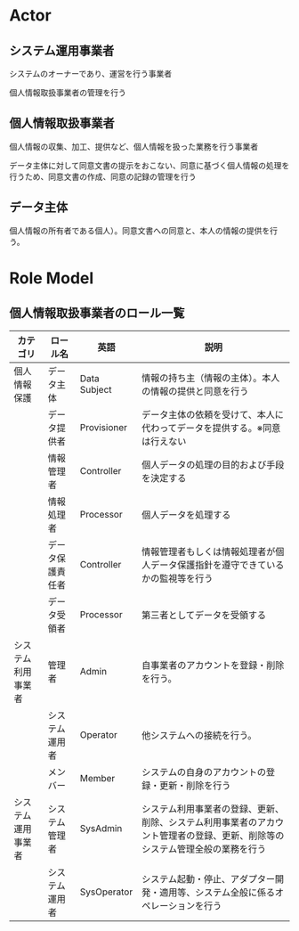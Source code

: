 # Actor 

## システム運用事業者
システムのオーナーであり、運営を行う事業者

個人情報取扱事業者の管理を行う

## 個人情報取扱事業者

個人情報の収集、加工、提供など、個人情報を扱った業務を行う事業者

データ主体に対して同意文書の提示をおこない、同意に基づく個人情報の処理を行うため、同意文書の作成、同意の記録の管理を行う

## データ主体
個人情報の所有者である個人）。同意文書への同意と、本人の情報の提供を行う。

# Role Model

## 個人情報取扱事業者のロール一覧

|カテゴリ|ロール名|英語|説明|
|--|--|--|--|
|個人情報保護|データ主体|Data Subject|情報の持ち主（情報の主体）。本人の情報の提供と同意を行う|
| |データ提供者|Provisioner|データ主体の依頼を受けて、本人に代わってデータを提供する。※同意は行えない|
| |情報管理者|Controller|個人データの処理の目的および手段を決定する|
| |情報処理者|Processor|個人データを処理する|
||データ保護責任者|Controller|情報管理者もしくは情報処理者が個人データ保護指針を遵守できているかの監視等を行う|
||データ受領者|Processor|第三者としてデータを受領する|
|システム利用事業者|管理者|Admin|自事業者のアカウントを登録・削除を行う。|
||システム運用者|Operator|他システムへの接続を行う。|
||メンバー|Member|システムの自身のアカウントの登録・更新・削除を行う|
|システム運用事業者|システム管理者|SysAdmin|システム利用事業者の登録、更新、削除、システム利用事業者のアカウント管理者の登録、更新、削除等のシステム管理全般の業務を行う|
||システム運用者|SysOperator|システム起動・停止、アダプター開発・適用等、システム全般に係るオペレーションを行う|
